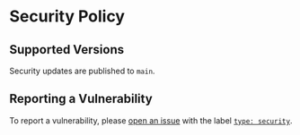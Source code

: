 # Security Policy

## Supported Versions

Security updates are published to `main`.

## Reporting a Vulnerability

To report a vulnerability, please [open an issue](https://github.com/Cynnexis/cynnexis-latex/issues) with the label [`type: security`](https://github.com/Cynnexis/cynnexis-latex/labels/type%3A%20security).

